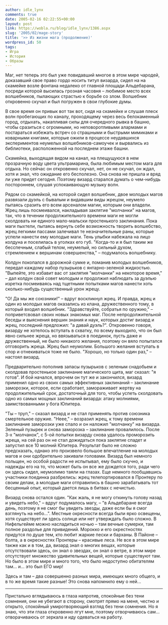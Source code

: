```yaml
---
author: idle_lynx
comments: true
date: 2005-02-16 02:22:55+00:00
layout: post
link: https://wobla.ru/blog/idle_lynx/1386.aspx
slug: '2005/02/mage-story'
title: '>> Из жизни мага (продолжение)'
wordpress_id: 50
tags:
- Игра
- История
- Образы
---
```


Маг, нет теперь это был уже повидавший многое в этом мире чародей, доказавший свое право гордо носить титул визарда, сидел на на скамейке возле фонтана недалеко от главной площади Альдебарана, посреди которой высилась грозная часовня – любимое место всех волшебников, пылающих страстью к борьбе со злом. Волшебник откровенно скучал и был погружен в свои глубокие думы.

В свое время он привык вот так вот, сидя на скамейке и слушая плеск волн пробегающих по каналу, проходящему через весь белокаменный город, отдыхать, накапливая силы для очередного рывка в башню, чтобы сразиться с огромными, но неповоротливыми алармами и постараться избежать встреч со страшными и быстрыми мимиками и коварными книгами, которые ожили в процессе неудавшихся экспериментов неумелых волшебников-самоучек и вырвались из библиотеки, расположенной на последнем этаже башни.

Скамейка, выходящая видом на канал, на плещущуюся в нем прозрачную воду цвета ультрамарина, была любимым местом мага для отдыха. Но сейчас он откровенно скучал, нет, он не скучал, он ждал, хотя и знал, что ожидание его бесполезно. Она снова не пришла и вряд ли уже придет сегодня. Поэтому визард старался думать о чем-нибудь постороннем, слушая успокаивающую музыку волн.

Рядом со скамейкой, на которой сидел волшебник, двое молодых магов развязали дуэль с бывалым и видавшим виды жрецом, неумело пытаясь сразить его всем арсеналом магии, которым они владели. Жрец лишь посмеивался, накладывая заклятие "молчанки" на магов, так, что в течении продолжительного времени маги не могли сколдовать ни единого мало-мальски простенького заклинания. Пока маги пыхтели, пытаясь вернуть себе возможность творить волшебство, жрец легкими пассами залечивал те незначительные раны, которые успели нанести ему молодые маги. Тень улыбки набежала на лицо колдуна и поселилась в уголках его губ. "Когда-то и я был таким же бесспечным, слабый телом, неумелый, но сильный духом, стремлением к вершинам совершенства," – подумалось волшебнику.

Колдун покопался в дорожной сумке и, поманив молодых волшебников, передал каждому набор пузырьков с янтарно-зеленой жидкостью. "Выпейте, это избавит вас от заклятия "молчанки" на некоторое время," – дал колдун свой совет молодым и продолжил наблюдать за дуэлью изретка посмеиваясь над тщетными попытками магов нанести хоть сколько-нибудь существенный урон жрецу.

"О! Да мы же союзники!" – вдруг воскликнул жрец. И правда, жрец и один из молодых магов оказались из клана, дружественного тому, в который входил волшебник. "Здравствуйте, собратья по оружию," – поприветсвовал своих новых знакомых маг. После непродолжительной беседы и выяснения вершин знания и наук, которых достиг визард и жрец, последний предложил: "а давай дуэль?". Откровенно говоря, визарду не хотелось вступать в схватку, по всему выходило, что он был явно сильнее жреца, но ввязываться в поединок, пусть даже и дружественный, не было никакого желания, поэтому он вяло попытался отговорить жреца. Жрец был неумолим. Большого желания вступать в спор и отнекиваться тоже не было. "Хорошо, но только один раз," – настоял визард.

Предварительно пополнив запасы пузырьков с зеленым снадобьем и сколдовав простенькое заклинание магического щита, маг сказал: "я готов". И бой начался, впрочем он тут же и закончился, визард применил одно из своих самых эффективных заклинаний – заклинание заморозки, которое, если сработает, замораживает жертву на продолжительный срок, достаточный для того, чтобы успеть сколдовать одно из самых мощных заклинаний визарда: атаку молниями, заимствованными у бога Юпитера.

"Ты – труп," – сказал визард и не стал применять против союзника смертельное оружие. "Неее," – возразил жрец, к тому времени заклинание заморозки уже спало и он наложил "молчанку" на визарда. Зеленый пузырек и снова заморозка – заклинание провалилось. После 3-х "молчанок", с 5-ой попытки визарду снова удалось проморозить жреца, на сей раз он не стал дожидаться пока заклятие спадет и запустил все 10 молний Юпитера. Результат было не сложно предсказать, однако это произвело большое впечатление на молодых магов и они одобрительно закивали головами. Визард был немного польщен, но особой радости не испытывал, ему было скучно, и надежды его на то, что может быть он все же дождется того, ради чего он здесь сидел, неумолимо таяли на глазах. Еще немного пообщавшись участники поединка разбрелись: жрец телепортировался в Пронтеру по своим делам, а молодые маги отправились в башню зарабатывать тот бесценный опыт, который дается лишь в битвах с нечистью.

Визард снова остался один. "Как жаль, я не могу откинуть голову назад и увидеть небо," – вдруг подумалось магу, – "в Альдебаране всегда день, поэтому я не смог бы увидеть звезды, даже если бы я смог взглянуть на небо...". Местные окресности всегда были ярко освещены, хотя существует ли здесь солнце или нет утверждать было сложно. В Нифельгейме можно насладиться ночью – там вечные сумерки, там полное раздолье для привидений. Морокко и его окрестностях придутся по душе тем, кто любит жаркие пески и барханы. В Пайоне –болта, а в окресностях Пронтеры – красивые леса. Не все в этом мире также как и в том, да, визард знал о многих вещах, которые отсутствовали здесь, он знал о звездах, он знал о ветре, в этом мире отсутствует множество удивительных вещей, которые существуют там. Но было в этом мире и много того, что было недоступно обитателям там... и... это был ЕГО мир!

Здесь и там – два совершенно разных мира, имеющих много общего, и в то же время такие разные! Это снова напомнило ему о ней...

***

Пристально вглядываюсь в глаза напротив, спокойные без тени сомнения, они не убегают в сторону, смотрят прямо на меня, честно и открыто, спокойный умиротворяющий взгляд без тени сомнения. Но я знаю, что эти глаза откровенно лгут мне, поэтому отворчиваюсь сам... отворачиваюсь от зеркала и иду одеваться на работу.
